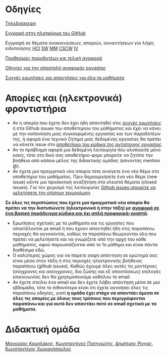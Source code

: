 # Οδηγίες

[Τηλεδιάσκεψη](distance/)

[Eγγραφή στην πλατφόρμα του GitHub](https://github.com/join)

Εγγραφή σε θέματα ανακοινώσεων, αποριών, συναντήσεων για λήψη ειδοποίησης [HCI](https://github.com/courses-ionio/hci/issues) [SW](https://github.com/courses-ionio/sw/issues) [MM](https://github.com/courses-ionio/mm/issues) [CSCW](https://github.com/courses-ionio/cscw/issues) [IV](https://github.com/courses-ionio/iv/issues)

[Προθεσμίες παραδοτέων και τελική αναφορά](deliverables/)

[Οδηγίες για την αποστολή αναφοράς εργασίας](guide/)

[Συχνές ερωτήσεις και απαντήσεις για όλα τα μαθήματα](faq/)

# Απορίες και (ηλεκτρονικά) φροντιστήρια 
* Αν η απορία που έχετε δεν έχει ήδη απαντηθεί στις [συχνές ερωτήσεις](faq/) ή στα Github issues του αποθετηρίου του μαθήματος και έχει να κάνει με την κατανόηση μιας συγκεκριμένης εργασίας και των παραδοτέων της, ή αφορά ένα τεχνικό ζήτημα μιας δεδομένης εργασίας θα πρέπει να κάνετε issue στο [αποθετήριο του κώδικα της αντίστοιχης εργασίας](https://github.com/ioniodi/). 
* Αν το πρόβλημα αφορά μια δεδομένη λειτουργία που υλοποιείτε μόνο εσείς, τότε στο δικό σας αποθετήριο-φορκ μπορείτε να ζητάτε την βοήθεια από κάποιο μέλος της διδακτικής ομάδας (κάνοντας mention @). 
* Αν έχετε μια πραγματικά νέα απορία τότε ανοίγετε ένα νέο θέμα στο αποθετήριο του μαθήματος. Πριν δημιουργήσετε ένα νέο θέμα (new issue) κάντε μια προσεκτική αναζήτηση στα κλειστά θέματα (closed issues). Για τον χειρισμό της λειτουργίας [Github issues μπορείτε να μελετήσετε την επίσημη τεκμηρίωση](https://guides.github.com/features/issues/).

**Σε όλες τις περιπτώσεις που έχετε μια πραγματικά νέα απορία θα πρέπει να την διατυπώνετε (ηλεκτρονικά ή στην τάξη) με [αναφορά σε ένα βασικό παράδειγμα κώδικα και όχι απλά προφορικά-γραπτά](https://stackoverflow.com/help/mcve).**

* Ερωτήσεις σχετικές με τα μαθήματα και τις εργασίες που αποστέλονται με email ή που έχουν απαντηθεί ήδη στις παραπάνω περιοχές θα αγνοούνται, καθώς τα παραπάνω θεωρούνται ύλη που πρέπει να μελετήσετε και να γνωρίζετε από την αρχή του κάθε μαθήματος, αφού παρουσιάζονται από το 1ο μάθημα και είναι πάντα διαθέσιμα εδώ. 
* O καλύτερος χώρος για να πάρετε σαφή απάντηση σε ερώτημά σας είναι μέσα στην τάξη ή στις περιοχές ηλεκτρονικής βοήθειας παραπάνω (github issues). Καθώς έχουμε όλες αυτές τις μοντέρνες (σύγχρονες και ασύγχρονες, δια ζώσης και εξ αποστάσεως) επιλογές επικοινωνίας δεν θα χρησιμοποιούμε καθόλου το email.
* Αν έχετε στείλει ένα email και δεν έχετε λάβει απάντηση μέσα σε μια εβδομάδα, τότε το πιθανότερο είναι ότι έχετε αγνοήσει όλες τις παραπάνω οδηγίες, γιατί **η ομάδα έχει στόχο να απαντάει άμεσα σε όλες τις απορίες με όλους τους τρόπους που περιγράφονται παραπάνω και για αυτό δεν απαντάει ποτέ σε email σχετικά με τα μαθήματα.**

# Διδακτική ομάδα
[Μανούσος Καμηλάκης](https://github.com/mkamgit), [Κωνσταντίνος Πατηνιώτης](https://github.com/c15pati), [Δημήτρης Ρίγγας](https://github.com/riggas-ionio), [Κωνσταντίνος Χωριανόπουλος](https://github.com/epidrome)
